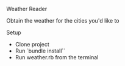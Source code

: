 Weather Reader

Obtain the weather for the cities you'd like to

Setup
- Clone project
- Run `bundle install``
- Run weather.rb from the terminal
